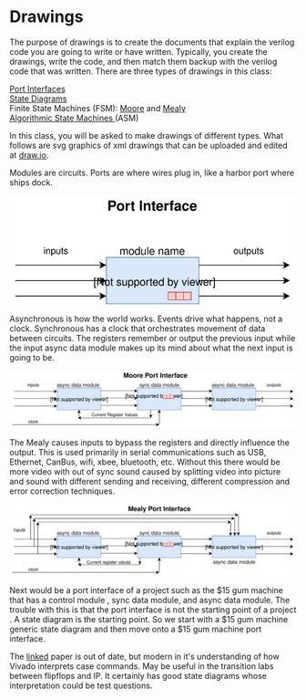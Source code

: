 # Drawings

The purpose of drawings is to create the documents that explain the verilog code you are going to write or have written. Typically, you create the drawings, write the code, and then match them backup with the verilog code that was written.  There are three types of drawings in this class:

 [Port Interfaces](https://en.wikipedia.org/wiki/Computer_port_(hardware))    
 [State Diagrams](https://en.wikipedia.org/wiki/State_diagram)  
Finite State Machines (FSM):  [Moore](https://en.wikipedia.org/wiki/Moore_machine) and [Mealy](https://en.wikipedia.org/wiki/Mealy_machine)  
[Algorithmic State Machines ](https://en.wikipedia.org/wiki/Algorithmic_state_machine) (ASM)   

In this class, you will be asked to make drawings of different types. What follows are svg graphics of xml drawings that can be uploaded and edited at [draw.io](https://www.draw.io/).

Modules are circuits. Ports are where wires plug in, like a harbor port where ships dock. 

![PortInterface](PortInterface.svg)

Asynchronous is how the world works. Events drive what happens, not a clock. Synchronous has a clock that orchestrates movement of data between circuits.  The registers remember or output the previous input while the input async data module makes up its mind about what the next input is going to be.

![MoorePortInterface](MoorePortInterface.svg)



The Mealy causes inputs to bypass the registers and directly influence the output. This is used primarily in serial communications such as USB, Ethernet, CanBus, wifi, xbee, bluetooth, etc. Without this there would be more video with out of sync sound caused by splitting video into picture and sound with different sending and receiving, different compression and error correction techniques. 

![MealyPortInterface](MealyPortInterface.svg)

Next would be a port interface of a project such as the $15 gum machine that has a control module , sync data module, and async data module. The trouble with this is that the port interface is not the starting point of a project .  A state diagram is the starting point.  So we start with a $15 gum machine generic state diagram and then move onto a $15 gum machine port interface.  



The [linked](http://www.sunburst-design.com/papers/CummingsSNUG1998SJ_FSM.pdf) paper is out of date, but modern in it's understanding of how Vivado interprets case commands. May be useful in the transition labs between flipflops and IP. It certainly has good state diagrams  whose interpretation could be test questions. 